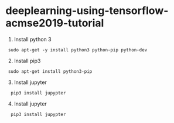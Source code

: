 # deeplearning-using-tensorflow-acmse2019-tutorial

1. Install python 3 

``` sudo apt-get -y install python3 python-pip python-dev```

2. Install pip3 

``` sudo apt-get install python3-pip```

3. Install jupyter

```  pip3 install jupypter```

4. Install jupyter

```  pip3 install jupypter```
